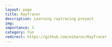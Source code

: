 ```yaml
---
layout: page
title: RayTracer
description: Learning raytracing project 
img:
importance: 3
category: fun
redirect: https://github.com/eiharun/RayTracer
---
```


